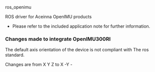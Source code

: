 ros_openimu

ROS driver for Aceinna OpenIMU products

- Please refer to the included application note for further information.


### Changes made to integrate OpenIMU300RI

The default axis orientation of the device is not compliant with The ros standard. 

Changes are from  X Y Z to X -Y -


